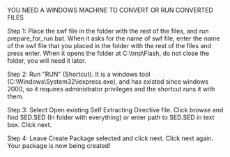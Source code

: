 YOU NEED A WINDOWS MACHINE TO CONVERT OR RUN CONVERTED FILES

Step 1:
Place the swf file in the folder with the rest of the files, and run prepare_for_run.bat. When it asks for the name of swf file, enter the name of the swf file that you placed in the folder with the rest of the files and press enter. When it opens the folder at C:\tmp\Flash, do not close the folder, you will need it later.

Step 2:
Run "RUN" (Shortcut). It is a windows tool (C:\Windows\System32\iexpress.exe), and has existed since windows 2000, so it requires administrator privileges and the shortcut runs it with them.

Step 3:
Select Open existing Self Extracting Directive file. Click browse and find SED.SED (In folder with everything) or enter path to SED.SED in text box. Click next.

Step 4:
Leave Create Package selected and click next. Click next again. Your package is now being created!
